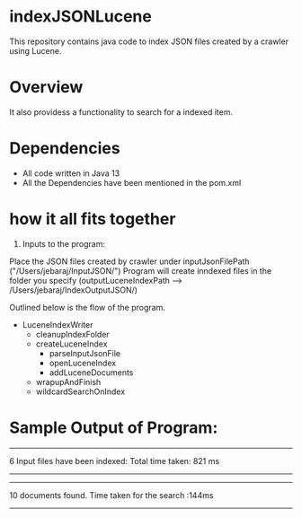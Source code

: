 # indexJSONLucene

This repository contains java code to index JSON files created by a crawler using Lucene.

# Overview

It also providess a functionality to search for a indexed item. 

# Dependencies

- All code written in Java 13
- All the Dependencies have been mentioned in the pom.xml

# how it all fits together

1) Inputs to the program:

Place the JSON files created by crawler under inputJsonFilePath ("/Users/jebaraj/InputJSON/")
Program will create inndexed files in the folder you specify (outputLuceneIndexPath --> /Users/jebaraj/IndexOutputJSON/) 

Outlined below is the flow of the program.

- LuceneIndexWriter
    - cleanupIndexFolder
    - createLuceneIndex
        - parseInputJsonFile
        - openLuceneIndex
        - addLuceneDocuments
    - wrapupAndFinish
  - wildcardSearchOnIndex

# Sample Output of Program:

************************************************************************
6 Input files have been indexed: Total time taken: 821 ms
************************************************************************

************************************************************************
10 documents found. Time taken for the search :144ms
************************************************************************
